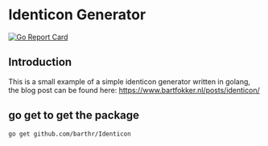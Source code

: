 # Identicon Generator

[![Go Report Card](https://goreportcard.com/badge/github.com/barthr/Identicon)](https://goreportcard.com/report/github.com/barthr/Identicon)

## Introduction

This is a small example of a simple identicon generator written in golang, the blog post can be found here: https://www.bartfokker.nl/posts/identicon/


## go get to get the package
```
go get github.com/barthr/Identicon
```
